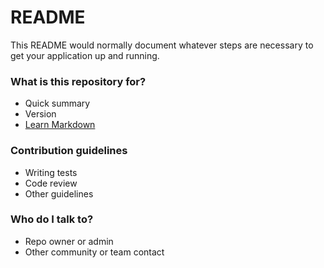 # README #

This README would normally document whatever steps are necessary to get your application up and running.

### What is this repository for? ###

* Quick summary
* Version
* [Learn Markdown](https://bitbucket.org/tutorials/markdowndemo)


### Contribution guidelines ###

* Writing tests
* Code review
* Other guidelines

### Who do I talk to? ###

* Repo owner or admin
* Other community or team contact